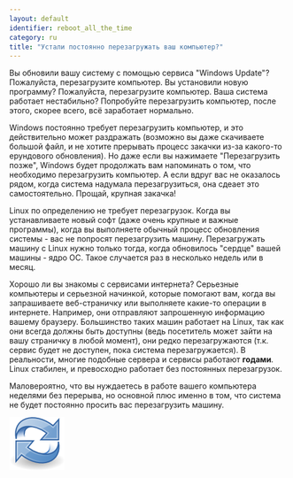 ```yaml
---
layout: default
identifier: reboot_all_the_time
category: ru
title: "Устали постоянно перезагружать ваш компьютер?"
---
```


Вы обновили вашу систему с помощью сервиса "Windows Update"? 
Пожалуйста, перезагрузите компьютер. Вы установили новую программу?
Пожалуйста, перезагрузите компьютер. Ваша система работает нестабильно?
Попробуйте перезагрузить компьютер, после этого, скорее всего, всё заработает
нормально.

Windows постоянно требует перезагрузить компьютер, и это действительно
может раздражать (возможно вы даже скачиваете большой файл, и не хотите
прерывать процесс закачки из-за какого-то ерундового обновления). Но
даже если вы нажимаете "Перезагрузить позже", Windows будет продолжать
вам напоминать о том, что необходимо перезагрузить компьютер. А если
вдруг вас не оказалось рядом, когда система надумала перезагрузиться,
она сдеает это самостоятельно. Прощай, крупная закачка!

Linux по определению не требует перезагрузок. Когда вы устанавливаете
новый софт (даже очень крупные и важные программы), когда вы выполняете
обычный процесс обновления системы - вас не попросят перезагрузить машину.
Перезагружать машину с Linux нужно только тогда, когда обновилось "сердце"
вашей машины - ядро ОС. Такое случается раз в несколько недель или в месяц.

Хорошо ли вы знакомы с сервисами интернета? Серьезные компьютеры
и серьезной начинкой, которые помогают вам, когда вы запрашиваете 
веб-страничку или выполняете какие-то операции в интернете. Например,
они отправляют запрошенную информацию вашему браузеру. Большинство
таких машин работает на Linux, так как они всегда должны быть доступны
(ведь посетитель может зайти на вашу страничку в любой момент), они
редко перезагружаются (т.к. сервис будет не доступен, пока система
перезагружается). В реальности, многие подобные сервера и сервисы
работают <b>годами</b>. Linux стабилен, и превосходно работает без
постоянных перезагрузок.


Маловероятно, что вы нуждаетесь в работе вашего компьютера неделями
без перерыва, но основной плюс именно в том, что система не будет постоянно
просить вас перезагрузить машину.

<img src="/img/reboot_all_the_time_thumb.png" />




